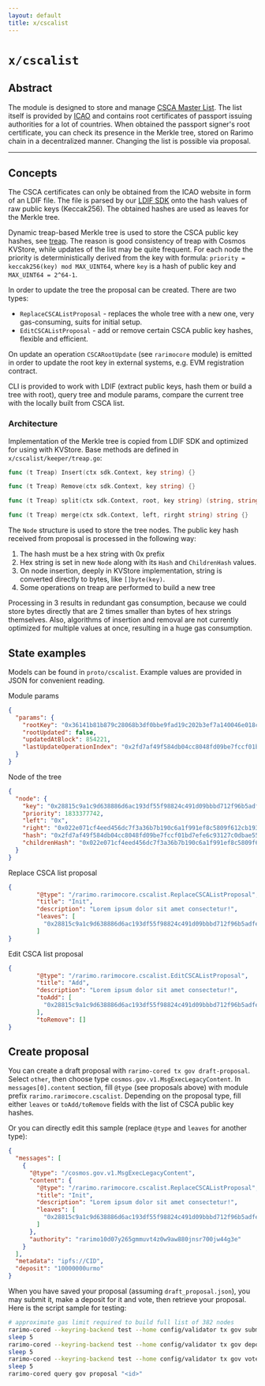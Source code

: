 ```yaml
---
layout: default
title: x/cscalist
---
```


# `x/cscalist`

## Abstract

The module is designed to store and manage [CSCA Master List](https://pkddownloadsg.icao.int/).
The list itself is provided by [ICAO](https://www.icao.int/Pages/default.aspx) and contains root certificates of passport issuing authorities for a lot of countries.
When obtained the passport signer's root certificate, you can check its presence in the Merkle tree,
stored on Rarimo chain in a decentralized manner.
Changing the list is possible via proposal.

----

## Concepts

The CSCA certificates can only be obtained from the ICAO website in form of an LDIF file.
The file is parsed by our [LDIF SDK](https://github.com/rarimo/ldif-sdk) onto the hash values of raw public keys (Keccak256).
The obtained hashes are used as leaves for the Merkle tree.

Dynamic treap-based Merkle tree is used to store the CSCA public key hashes, see [treap](https://en.wikipedia.org/wiki/Treap).
The reason is good consistency of treap with Cosmos KVStore, while updates of the list may be quite frequent.
For each node the priority is deterministically derived from the key with formula:
`priority = keccak256(key) mod MAX_UINT64`, where `key` is a hash of public key and `MAX_UINT64 = 2^64-1`.

In order to update the tree the proposal can be created. There are two types:
- `ReplaceCSCAListProposal` - replaces the whole tree with a new one, very gas-consuming, suits for initial setup.
- `EditCSCAListProposal` - add or remove certain CSCA public key hashes, flexible and efficient.

On update an operation `CSCARootUpdate` (see `rarimocore` module) is emitted in order to update the root key in external systems, e.g. EVM registration contract.

CLI is provided to work with LDIF (extract public keys, hash them or build a tree with root), query tree and module params, compare the current tree with the locally built from CSCA list.

### Architecture

Implementation of the Merkle tree is copied from LDIF SDK and optimized for using with KVStore. Base methods are defined in `x/cscalist/keeper/treap.go`:
```go
func (t Treap) Insert(ctx sdk.Context, key string) {}

func (t Treap) Remove(ctx sdk.Context, key string) {}

func (t Treap) split(ctx sdk.Context, root, key string) (string, string) {}

func (t Treap) merge(ctx sdk.Context, left, rirght string) string {}
```

The `Node` structure is used to store the tree nodes. The public key hash received from proposal is processed in the following way:
1. The hash must be a hex string with 0x prefix
2. Hex string is set in new `Node` along with its `Hash` and `ChildrenHash` values.
3. On node insertion, deeply in KVStore implementation, string is converted directly to bytes, like `[]byte(key)`.
4. Some operations on treap are performed to build a new tree

Processing in 3 results in redundant gas consumption, because we could store bytes directly that are 2 times smaller than bytes of hex strings themselves.
Also, algorithms of insertion and removal are not currently optimized for multiple values at once, resulting in a huge gas consumption.

## State examples

Models can be found in `proto/cscalist`. Example values are provided in JSON for convenient reading.

Module params
```json
{
  "params": {
    "rootKey": "0x36141b81b879c28068b3df0bbe9fad19c202b3ef7a140046e018c4153a8ce4c1",
    "rootUpdated": false,
    "updatedAtBlock": 854221,
    "lastUpdateOperationIndex": "0x2fd7af49f584db04cc8048fd09be7fccf01bd7efe6c93127c0dbae55e643d625"
  }
}
```

Node of the tree
```json
{
  "node": {
    "key": "0x28815c9a1c9d638886d6ac193df55f98824c491d09bbbd712f96b5adfeba742e",
    "priority": 1833377742,
    "left": "0x",
    "right": "0x022e071cf4eed456dc7f3a36b7b190c6a1f991ef8c5809f612cb193e9c28af78",
    "hash": "0x2fd7af49f584db04cc8048fd09be7fccf01bd7efe6c93127c0dbae55e643d625",
    "childrenHash": "0x022e071cf4eed456dc7f3a36b7b190c6a1f991ef8c5809f612cb193e9c28af78"
  }
}
```

Replace CSCA list proposal
```json
{
        "@type": "/rarimo.rarimocore.cscalist.ReplaceCSCAListProposal",
        "title": "Init",
        "description": "Lorem ipsum dolor sit amet consectetur!",
        "leaves": [
          "0x28815c9a1c9d638886d6ac193df55f98824c491d09bbbd712f96b5adfeba742e"
        ]
}
```

Edit CSCA list proposal
```json
{
        "@type": "/rarimo.rarimocore.cscalist.EditCSCAListProposal",
        "title": "Add",
        "description": "Lorem ipsum dolor sit amet consectetur!",
        "toAdd": [
          "0x28815c9a1c9d638886d6ac193df55f98824c491d09bbbd712f96b5adfeba742e"
        ],
        "toRemove": []
}
```

## Create proposal

You can create a draft proposal with `rarimo-cored tx gov draft-proposal`.
Select `other`, then choose type `cosmos.gov.v1.MsgExecLegacyContent`.
In `messages[0].content` section, fill `@type` (see proposals above) with module prefix `rarimo.rarimocore.cscalist`.
Depending on the proposal type, fill either `leaves` or `toAdd/toRemove` fields with the list of CSCA public key hashes.

Or you can directly edit this sample (replace `@type` and `leaves` for another type):
```json
{
  "messages": [
    {
      "@type": "/cosmos.gov.v1.MsgExecLegacyContent",
      "content": {
        "@type": "/rarimo.rarimocore.cscalist.ReplaceCSCAListProposal",
        "title": "Init",
        "description": "Lorem ipsum dolor sit amet consectetur!",
        "leaves": [
          "0x28815c9a1c9d638886d6ac193df55f98824c491d09bbbd712f96b5adfeba742e"
        ]
      },
      "authority": "rarimo10d07y265gmmuvt4z0w9aw880jnsr700jw44g3e"
    }
  ],
  "metadata": "ipfs://CID",
  "deposit": "10000000urmo"
}
```

When you have saved your proposal (assuming `draft_proposal.json`), you may submit it, make a deposit for it and vote, then retrieve your proposal.
Here is the script sample for testing:
```bash
# approximate gas limit required to build full list of 382 nodes
rarimo-cored --keyring-backend test --home config/validator tx gov submit-proposal --gas 9999999999 --yes --from "<address>" "draft_proposal.json"
sleep 5
rarimo-cored --keyring-backend test --home config/validator tx gov deposit --gas 9999999 --yes --from "<address>" "<id>" 10000000stake
sleep 5
rarimo-cored --keyring-backend test --home config/validator tx gov vote --yes --gas 9999999 --from "<address>" "<id>" yes
sleep 5
rarimo-cored query gov proposal "<id>"
```
